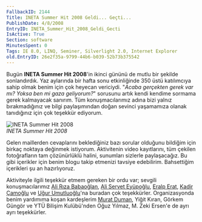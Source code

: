 ```yaml
---
FallbackID: 2144
Title: INETA Summer Hit 2008 Geldi... Geçti...
PublishDate: 4/8/2008
EntryID: INETA_Summer_Hit_2008_Geldi_Gecti
IsActive: True
Section: software
MinutesSpent: 0
Tags: IE 8.0, LINQ, Seminer, Silverlight 2.0, Internet Explorer
old.EntryID: 26e2f35a-9799-44b6-b039-52b73b375542
---
```

Bugün **INETA Summer Hit 2008**'in ikinci gününü de mutlu bir şekilde
sonlandırdık. Yaz aylarında bir hafta sonu etkinliğinde 350 üstü
katılımcıya sahip olmak benim için çok heyecan vericiydi. "*Acaba
gerçekten gerek var mı? Yoksa ben mi gaza geliyorum?*" sorusunu artık
kendi kendime sormama gerek kalmayacak sanırım. Tüm konuşmacılarımız
adına bizi yalnız bırakmadığınız ve bilgi paylaşımından doğan sevinci
yaşamamıza olanak tanıdığınız için çok teşekkür ediyorum.

![INETA Summer Hit
2008](media/INETA_Summer_Hit_2008_Geldi_Gecti/03082008_1.jpg)\
*INETA Summer Hit 2008*

Gelen maillerden cevaplarını beklediğiniz bazı sorular olduğunu bildiğim
için birkaç noktaya değinmek istiyorum. Aktivitenin video kayıtlarını,
tüm çekilen fotoğrafların tam çözünürlüklü halini, sunumları sizlerle
paylaşacağız. Bu gibi içerikler için benim blogu takip etmenizi tavsiye
edebilirim. Bahsettiğim içerikleri şu an hazırlıyoruz.

Aktiviteyle ilgili teşekkür etmem gereken bir ordu var; sevgili
konuşmacılarımız [Ali Rıza Babaoğlan](http://www.alibabaoglan.com/),
[Ali Servet Eyüpoğlu](http://alieyuboglu.blogspot.com/), [Eralp
Erat](http://www.eralperat.com/), [Kadir
Çamoğlu](http://kadircamoglu.blogspot.com/) ve [Uğur
Umutluoğlu](http://umutluoglu.blogspot.com/)'na buradan çok teşekkürler.
Organizasyonda benim yardımıma koşan kardeşlerim [Murat
Duman](http://www.muratduman.net/), Yiğit Kıran, Görkem Güngör ve YTÜ
Bilişim Kulübü'nden Oğuz Yılmaz, M. Zeki Ersen'e de ayrı ayrı
teşekkürler.


